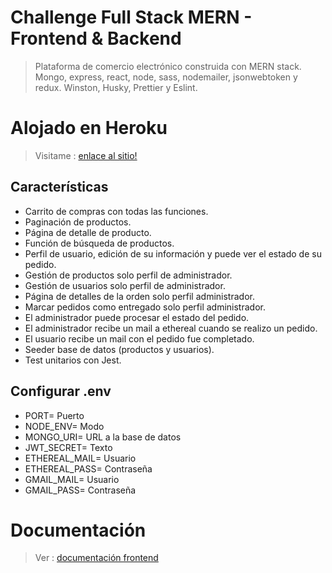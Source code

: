 # Challenge Full Stack MERN - Frontend & Backend

> Plataforma de comercio electrónico construida con MERN stack.\
> Mongo, express, react, node, sass, nodemailer, jsonwebtoken y redux.
> Winston, Husky, Prettier y Eslint.

# Alojado en Heroku

> Visitame : [enlace al sitio!](https://gungla-mern.herokuapp.com/)

## Características

- Carrito de compras con todas las funciones.
- Paginación de productos.
- Página de detalle de producto.
- Función de búsqueda de productos.
- Perfil de usuario, edición de su información y puede ver el estado de su pedido.
- Gestión de productos solo perfil de administrador.
- Gestión de usuarios solo perfil de administrador.
- Página de detalles de la orden solo perfil administrador.
- Marcar pedidos como entregado solo perfil administrador.
- El administrador puede procesar el estado del pedido.
- El administrador recibe un mail a ethereal cuando se realizo un pedido.
- El usuario recibe un mail con el pedido fue completado.
- Seeder base de datos (productos y usuarios).
- Test unitarios con Jest.

## Configurar .env

- PORT= Puerto
- NODE_ENV= Modo
- MONGO_URI= URL a la base de datos
- JWT_SECRET= Texto
- ETHEREAL_MAIL= Usuario 
- ETHEREAL_PASS= Contraseña
- GMAIL_MAIL= Usuario
- GMAIL_PASS= Contraseña

# Documentación

> Ver : [documentación frontend](https://github.com/gungla/Challenge-MERN-stack/tree/main/frontend)